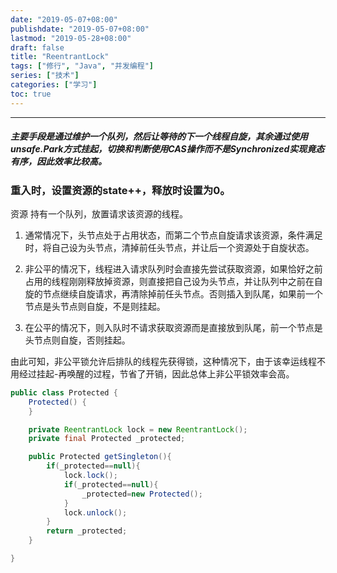 ```yaml
---
date: "2019-05-07+08:00"
publishdate: "2019-05-07+08:00"
lastmod: "2019-05-28+08:00"
draft: false
title: "ReentrantLock"
tags: ["修行", "Java", "并发编程"]
series: ["技术"]
categories: ["学习"]
toc: true
---
```


---

##### 主要手段是通过维护一个队列，然后让等待的下一个线程自旋，其余通过使用unsafe.Park方式挂起，切换和判断使用CAS操作而不是Synchronized实现竟态有序，因此效率比较高。

### 重入时，设置资源的state++，释放时设置为0。

资源 持有一个队列，放置请求该资源的线程。

1. 通常情况下，头节点处于占用状态，而第二个节点自旋请求该资源，条件满足时，将自己设为头节点，清掉前任头节点，并让后一个资源处于自旋状态。

2. 非公平的情况下，线程进入请求队列时会直接先尝试获取资源，如果恰好之前占用的线程刚刚释放掉资源，则直接把自己设为头节点，并让队列中之前在自旋的节点继续自旋请求，再清除掉前任头节点。否则插入到队尾，如果前一个节点是头节点则自旋，不是则挂起。

3. 在公平的情况下，则入队时不请求获取资源而是直接放到队尾，前一个节点是头节点则自旋，否则挂起。

由此可知，非公平锁允许后排队的线程先获得锁，这种情况下，由于该幸运线程不用经过挂起-再唤醒的过程，节省了开销，因此总体上非公平锁效率会高。

```java
public class Protected {
    Protected() {
    }

    private ReentrantLock lock = new ReentrantLock();
    private final Protected _protected;

    public Protected getSingleton(){
        if(_protected==null){
            lock.lock();
            if(_protected==null){
                _protected=new Protected();
            }
            lock.unlock();
        }
        return _protected;
    }

}
```